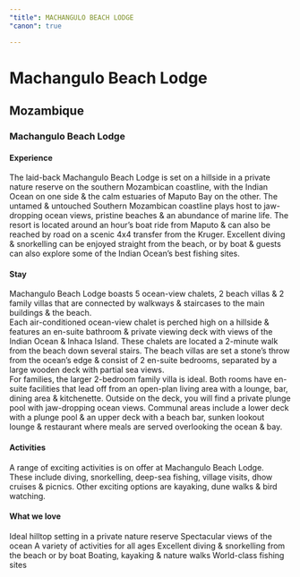 ```yaml
---
"title": MACHANGULO BEACH LODGE
"canon": true

---
```


# Machangulo Beach Lodge
## Mozambique
### Machangulo Beach Lodge

#### Experience
The laid-back Machangulo Beach Lodge is set on a hillside in a private nature reserve on the southern Mozambican coastline, with the Indian Ocean on one side &amp; the calm estuaries of Maputo Bay on the other.
The untamed &amp; untouched Southern Mozambican coastline plays host to jaw-dropping ocean views, pristine beaches &amp; an abundance of marine life.
The resort is located around an hour’s boat ride from Maputo &amp; can also be reached by road on a scenic 4x4 transfer from the Kruger.
Excellent diving &amp; snorkelling can be enjoyed straight from the beach, or by boat &amp; guests can also explore some of the Indian Ocean’s best fishing sites.

#### Stay
Machangulo Beach Lodge boasts 5 ocean-view chalets, 2 beach villas &amp; 2 family villas that are connected by walkways &amp; staircases to the main buildings &amp; the beach.  
Each air-conditioned ocean-view chalet is perched high on a hillside &amp; features an en-suite bathroom &amp; private viewing deck with views of the Indian Ocean &amp; Inhaca Island.  These chalets are located a 2-minute walk from the beach down several stairs.
The beach villas are set a stone’s throw from the ocean’s edge &amp; consist of 2 en-suite bedrooms, separated by a large wooden deck with partial sea views.  
For families, the larger 2-bedroom family villa is ideal.  Both rooms have en-suite facilities that lead off from an open-plan living area with a lounge, bar, dining area &amp; kitchenette.  Outside on the deck, you will find a private plunge pool with jaw-dropping ocean views.
Communal areas include a lower deck with a plunge pool &amp; an upper deck with a beach bar, sunken lookout lounge &amp; restaurant where meals are served overlooking the ocean &amp; bay.

#### Activities
A range of exciting activities is on offer at Machangulo Beach Lodge.  
These include diving, snorkelling, deep-sea fishing, village visits, dhow cruises &amp; picnics.  Other exciting options are kayaking, dune walks &amp; bird watching.


#### What we love
Ideal hilltop setting in a private nature reserve
Spectacular views of the ocean
A variety of activities for all ages
Excellent diving &amp; snorkelling from the beach or by boat
Boating, kayaking &amp; nature walks
World-class fishing sites